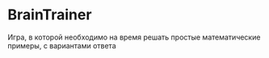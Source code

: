 # BrainTrainer
Игра, в которой необходимо на время решать простые математические примеры, с вариантами ответа
